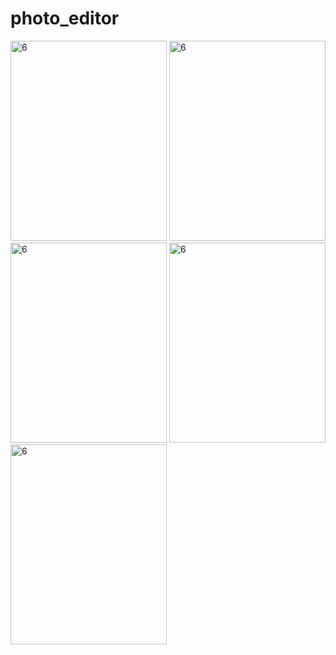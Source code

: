 # photo_editor


<img width="250" height="320" alt="6" src="https://github.com/user-attachments/assets/b5f7b4a4-c21f-4a1b-8d5f-30b8b2c3eda4">
<img width="250" height="320" alt="6" src="https://github.com/user-attachments/assets/4a845ac0-2357-4c66-bf4f-9e30743fd5d3">
<img width="250" height="320" alt="6" src="https://github.com/user-attachments/assets/cad9533e-e053-42b4-b9e8-6f7fb4305dd3">
<img width="250" height="320" alt="6" src="https://github.com/user-attachments/assets/cbdc8361-6cd1-498d-8903-25da254bc589">
<img width="250" height="320" alt="6" src="https://github.com/user-attachments/assets/804b47d4-d5ed-4f58-9fb3-81b7c38dcbc2">
